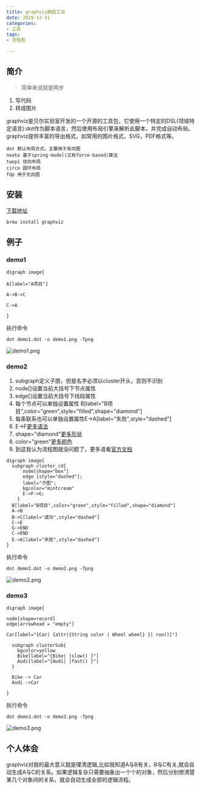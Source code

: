 ```yaml
---
title: graphviz画图工具
date: 2019-12-31
categories:
- 工具
tags:
- 流程图

---
```


## 简介

> 简单来说就是两步
 1. 写代码
 2. 转成图片
 
<!--more-->

graphviz是贝尔实验室开发的一个开源的工具包，它使用一个特定的DSL(领域特定语言):dot作为脚本语言，然后使用布局引擎来解析此脚本，并完成自动布局。graphviz提供丰富的导出格式，如常用的图片格式，SVG，PDF格式等。

```
dot 默认布局方式，主要用于有向图
neato 基于spring-model(又称force-based)算法
twopi 径向布局
circo 圆环布局
fdp 用于无向图
```





## 安装

[下载地址](http://www.graphviz.org/download/)

```
brew install graphviz

```

## 例子

### demo1
```
digraph image{

A[label="A项目"]

A->B->C

C->A

}

```
执行命令
```
dot demo1.dot -o demo1.png -Tpng
```
![demo1.png](/images/demo1.png)

### demo2

1. subgraph定义子图，但是名字必须以cluster开头，否则不识别
2. node[]设置当前大括号下节点属性
3. edge[]设置当前大括号下线段属性
4. 每个节点可以单独设置属性   B[label="B项目",color="green",style="filled",shape="diamond"]
5. 每条联系也可以单独设置属性E->A[label="失败",style="dashed"]
6. E->F[更多语法](https://graphviz.gitlab.io/_pages/doc/info/lang.html)
7. shape="diamond"[更多形状](https://graphviz.gitlab.io/_pages/doc/info/shapes.html)
8. color="green"[更多颜色](https://graphviz.gitlab.io/_pages/doc/info/colors.html)
9. 到这我认为流程图就没问题了，更多请看[官方文档](http://www.graphviz.org/documentation/)
```
digraph image{
  subgraph cluster_cd{
      node[shape="box"]
      edge [style="dashed"];
      label="子图";
      bgcolor="mintcream"
      E->F->G;
    }
  B[label="B项目",color="green",style="filled",shape="diamond"]
  A->B
  B->C[label="成功",style="dashed"]
  C->E
  G->END
  C->END
  E->A[label="失败",style="dashed"]
}

```
执行命令
```
dot demo2.dot -o demo2.png -Tpng
```
![demo2.png](/images/demo2.png)


### demo3

```
digraph image{

node[shape=record]
edge[arrowhead = "empty"]

Car[label="{Car| {attr|{String color | Wheel wheel} }| run()}"]

  subgraph clusterSub{
    bgcolor=yellow
    Bike[label="{Bike| |slow() }"]
    Audi[label="{Audi| |fast() }"]
  }

  Bike -> Car
  Audi ->Car

}

```
执行命令
```
dot demo3.dot -o demo3.png -Tpng
```
![demo3.png](/images/demo3.png)
## 个人体会

graphviz对我的最大意义就是理清逻辑,比如我知道A与B有关，B与C有关,就会自动生成A与C的关系。如果逻辑复杂只需要抽象出一个个的对象，然后分别想清楚某几个对象间的关系，就会自动生成全部的逻辑流程。